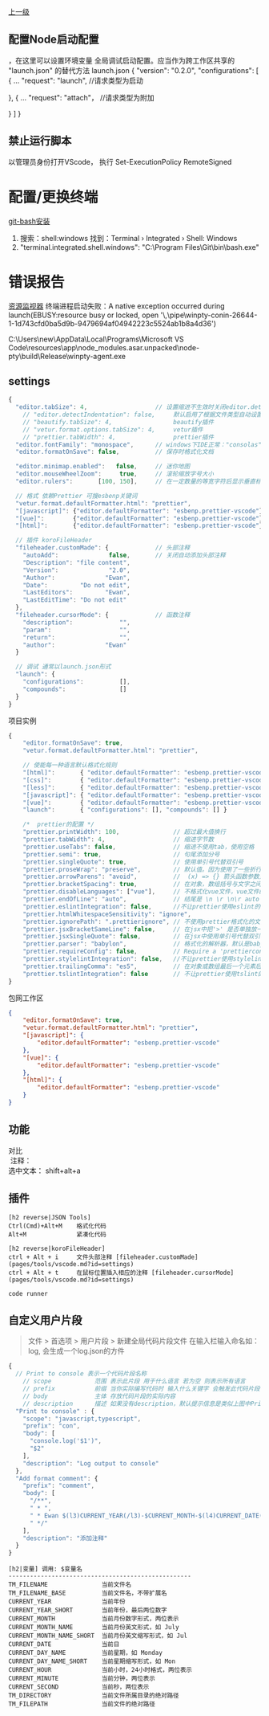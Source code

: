 [上一级](../)





## 配置Node启动配置
，在这里可以设置环境变量
全局调试启动配置。应当作为跨工作区共享的 \"launch.json\" 的替代方法
launch.json
{
 "version": "0.2.0",
 "configurations": [
  {
   ...
   "request": "launch", //请求类型为启动
 
  },
  {
  ...
   "request": "attach"， //请求类型为附加
 
  }
 ]
}




## 禁止运行脚本
以管理员身份打开VScode，
执行 Set-ExecutionPolicy RemoteSigned
# 配置/更换终端
[git-bash安装](../git/)
1. 搜索：shell:windows 找到：Terminal › Integrated › Shell: Windows
2. "terminal.integrated.shell.windows": "C:\\Program Files\\Git\\bin\\bash.exe"
# 错误报告
[资源监视器](../platform/)
终端进程启动失败：A native exception occurred during launch(EBUSY:resource busy or locked, open '\\,\pipe\winpty-conin-26644-1-1d743cfd0ba5d9b-9479694af04942223c5524ab1b8a4d36')

C:\Users\new\AppData\Local\Programs\Microsoft VS Code\resources\app\node_modules.asar.unpacked\node-pty\build\Release\winpty-agent.exe



## settings

```js
{  
  "editor.tabSize": 4,                   // 设置缩进不生效时关闭editor.detectIndentation 插件设置优先,再不行应如下插件设置
    // "editor.detectIndentation": false,     默认启用了根据文件类型自动设置tabSize
    // "beautify.tabSize": 4,                 beautify插件
    // "vetur.format.options.tabSize": 4,     vetur插件
    // "prettier.tabWidth": 4,                prettier插件
  "editor.fontFamily": "monospace",      // windows下IDE正常："consolas"
  "editor.formatOnSave": false,          // 保存时格式化文档

  "editor.minimap.enabled":   false,     // 迷你地图
  "editor.mouseWheelZoom":     true,     // 滚轮缩放字号大小
  "editor.rulers":       [100, 150],     // 在一定数量的等宽字符后显示垂直标尺

  // 格式 依赖Prettier 可搜esbenp关键词
  "vetur.format.defaultFormatter.html": "prettier",
  "[javascript]": {"editor.defaultFormatter": "esbenp.prettier-vscode"},
  "[vue]":        {"editor.defaultFormatter": "esbenp.prettier-vscode"},
  "[html]":       {"editor.defaultFormatter": "esbenp.prettier-vscode"},

  // 插件 koroFileHeader
  "fileheader.customMade": {             // 头部注释
    "autoAdd":              false,       // 关闭自动添加头部注释
    "Description": "file content",
    "Version":              "2.0",
    "Author":              "Ewan",
    "Date":         "Do not edit",
    "LastEditors":         "Ewan",
    "LastEditTime": "Do not edit"
  },
  "fileheader.cursorMode": {             // 函数注释
    "description":             "",
    "param":                   "",
    "return":                  "",
    "author":              "Ewan"
  }

  // 调试 通常以launch.json形式
  "launch": {
    "configurations":          [],
    "compounds":               []
  }
}
```

项目实例
```js
{
    "editor.formatOnSave": true,
    "vetur.format.defaultFormatter.html": "prettier",

    // 使能每一种语言默认格式化规则
    "[html]":       { "editor.defaultFormatter": "esbenp.prettier-vscode" },
    "[css]":        { "editor.defaultFormatter": "esbenp.prettier-vscode" },
    "[less]":       { "editor.defaultFormatter": "esbenp.prettier-vscode" },
    "[javascript]": { "editor.defaultFormatter": "esbenp.prettier-vscode" },
    "[vue]":        { "editor.defaultFormatter": "esbenp.prettier-vscode" },    
    "launch":       { "configurations": [], "compounds": [] }

    /*  prettier的配置 */
    "prettier.printWidth": 100,               // 超过最大值换行
    "prettier.tabWidth": 4,                   // 缩进字节数
    "prettier.useTabs": false,                // 缩进不使用tab，使用空格
    "prettier.semi": true,                    // 句尾添加分号
    "prettier.singleQuote": true,             // 使用单引号代替双引号
    "prettier.proseWrap": "preserve",         // 默认值。因为使用了一些折行敏感型的渲染器（如GitHub comment）而按照markdown文本样式进行折行
    "prettier.arrowParens": "avoid",          //  (x) => {} 箭头函数参数只有一个时是否要有小括号。avoid：省略括号
    "prettier.bracketSpacing": true,          // 在对象，数组括号与文字之间加空格 "{ foo: bar }"
    "prettier.disableLanguages": ["vue"],     // 不格式化vue文件，vue文件的格式化单独设置
    "prettier.endOfLine": "auto",             // 结尾是 \n \r \n\r auto
    "prettier.eslintIntegration": false,      //不让prettier使用eslint的代码格式进行校验
    "prettier.htmlWhitespaceSensitivity": "ignore",
    "prettier.ignorePath": ".prettierignore", // 不使用prettier格式化的文件填写在项目的.prettierignore文件中
    "prettier.jsxBracketSameLine": false,     // 在jsx中把'>' 是否单独放一行
    "prettier.jsxSingleQuote": false,         // 在jsx中使用单引号代替双引号
    "prettier.parser": "babylon",             // 格式化的解析器，默认是babylon
    "prettier.requireConfig": false,          // Require a 'prettierconfig' to format prettier
    "prettier.stylelintIntegration": false,   //不让prettier使用stylelint的代码格式进行校验
    "prettier.trailingComma": "es5",          // 在对象或数组最后一个元素后面是否加逗号（在ES5中加尾逗号）
    "prettier.tslintIntegration": false       // 不让prettier使用tslint的代码格式进行校验
}

```

包网工作区
```json
{
    "editor.formatOnSave": true,
    "vetur.format.defaultFormatter.html": "prettier",
    "[javascript]": {
        "editor.defaultFormatter": "esbenp.prettier-vscode"
    },
    "[vue]": {
        "editor.defaultFormatter": "esbenp.prettier-vscode"
    },
    "[html]": {
        "editor.defaultFormatter": "esbenp.prettier-vscode"
    }
}
```

## 功能

对比<br>
<img :src="$withBase('images/compare.jpg')">
注释：<br>
   选中文本： shift+alt+a<br>

## 插件

```O table link
[h2 reverse|JSON Tools]
Ctrl(Cmd)+Alt+M    格式化代码
Alt+M              紧凑化代码

[h2 reverse|koroFileHeader]
ctrl + Alt + i     文件头部注释 [fileheader.customMade](pages/tools/vscode.md?id=settings)
ctrl + Alt + t     在鼠标位置插入相应的注释 [fileheader.cursorMode](pages/tools/vscode.md?id=settings)

code runner
```

## 自定义用户片段
> 文件 > 首选项 > 用户片段 > 新建全局代码片段文件 
在输入栏输入命名如：log, 会生成一个log.json的方件
```js
{
  // Print to console 表示一个代码片段名称
	// scope            范围 表示此片段 用于什么语言 若为空 则表示所有语言
	// prefix           前缀 当你实际编写代码时 输入什么关键字 会触发此代码片段 如 con
	// body             主体 存放代码片段的实际内容
	// description      描述 如果没有description，默认提示信息是类似上图中Print to console一样的信息
  "Print to console" : {        
    "scope": "javascript,typescript",
    "prefix": "con",
    "body": [
      "console.log('$1')",
      "$2"
    ],
    "description": "Log output to console"
  },
  "Add format comment": {
    "prefix": "comment",
    "body": [
      "/**",
      " * ",
      " * Ewan $(l3)CURRENT_YEAR(/l3)-$CURRENT_MONTH-$(l4)CURRENT_DATE(/l4) $CURRENT_HOUR:$(l5)CURRENT_MINUTE(/l5)",
      " */"
    ],
    "description": "添加注释"
  }
}
```


```table
[h2|变量] 调用: $变量名
---------------------------------------------------
TM_FILENAME               当前文件名
TM_FILENAME_BASE          当前文件名，不带扩展名
CURRENT_YEAR              当前年份
CURRENT_YEAR_SHORT        当前年份，最后两位数字
CURRENT_MONTH             当前月份数字形式，两位表示
CURRENT_MONTH_NAME        当前月份英文形式，如 July
CURRENT_MONTH_NAME_SHORT  当前月份英文缩写形式，如 Jul
CURRENT_DATE              当前日
CURRENT_DAY_NAME          当前星期，如 Monday
CURRENT_DAY_NAME_SHORT    当前星期缩写形式，如 Mon
CURRENT_HOUR              当前小时，24小时格式，两位表示
CURRENT_MINUTE            当前分钟，两位表示
CURRENT_SECOND            当前秒，两位表示
TM_DIRECTORY              当前文件所属目录的绝对路径
TM_FILEPATH               当前文件的绝对路径
```

